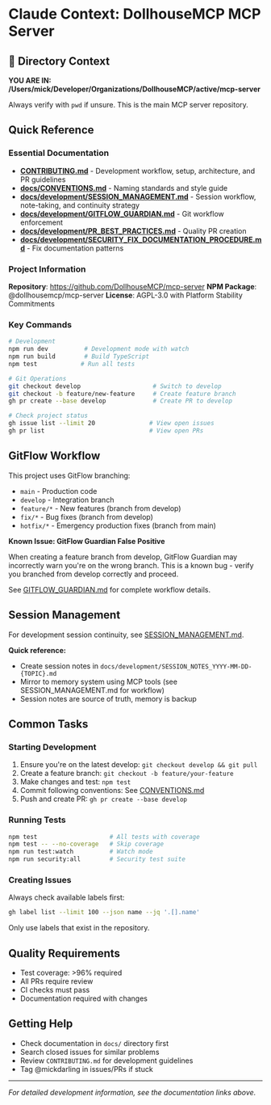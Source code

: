# Claude Context: DollhouseMCP MCP Server

## 🚨 Directory Context

**YOU ARE IN: /Users/mick/Developer/Organizations/DollhouseMCP/active/mcp-server**

Always verify with `pwd` if unsure. This is the main MCP server repository.

## Quick Reference

### Essential Documentation

- **[CONTRIBUTING.md](./CONTRIBUTING.md)** - Development workflow, setup, architecture, and PR guidelines
- **[docs/CONVENTIONS.md](./docs/CONVENTIONS.md)** - Naming standards and style guide
- **[docs/development/SESSION_MANAGEMENT.md](./docs/development/SESSION_MANAGEMENT.md)** - Session workflow, note-taking, and continuity strategy
- **[docs/development/GITFLOW_GUARDIAN.md](./docs/development/GITFLOW_GUARDIAN.md)** - Git workflow enforcement
- **[docs/development/PR_BEST_PRACTICES.md](./docs/development/PR_BEST_PRACTICES.md)** - Quality PR creation
- **[docs/development/SECURITY_FIX_DOCUMENTATION_PROCEDURE.md](./docs/development/SECURITY_FIX_DOCUMENTATION_PROCEDURE.md)** - Fix documentation patterns

### Project Information

**Repository**: <https://github.com/DollhouseMCP/mcp-server>
**NPM Package**: @dollhousemcp/mcp-server
**License**: AGPL-3.0 with Platform Stability Commitments

### Key Commands

```bash
# Development
npm run dev          # Development mode with watch
npm run build        # Build TypeScript
npm test            # Run all tests

# Git Operations
git checkout develop                    # Switch to develop
git checkout -b feature/new-feature     # Create feature branch
gh pr create --base develop             # Create PR to develop

# Check project status
gh issue list --limit 20               # View open issues
gh pr list                             # View open PRs
```

## GitFlow Workflow

This project uses GitFlow branching:

- `main` - Production code
- `develop` - Integration branch
- `feature/*` - New features (branch from develop)
- `fix/*` - Bug fixes (branch from develop)
- `hotfix/*` - Emergency production fixes (branch from main)

**Known Issue: GitFlow Guardian False Positive**

When creating a feature branch from develop, GitFlow Guardian may incorrectly warn you're on the wrong branch. This is a known bug - verify you branched from develop correctly and proceed.

See [GITFLOW_GUARDIAN.md](./docs/development/GITFLOW_GUARDIAN.md) for complete workflow details.

## Session Management

For development session continuity, see [SESSION_MANAGEMENT.md](./docs/development/SESSION_MANAGEMENT.md).

**Quick reference:**

- Create session notes in `docs/development/SESSION_NOTES_YYYY-MM-DD-{TOPIC}.md`
- Mirror to memory system using MCP tools (see SESSION_MANAGEMENT.md for workflow)
- Session notes are source of truth, memory is backup

## Common Tasks

### Starting Development

1. Ensure you're on the latest develop: `git checkout develop && git pull`
2. Create a feature branch: `git checkout -b feature/your-feature`
3. Make changes and test: `npm test`
4. Commit following conventions: See [CONVENTIONS.md](./docs/CONVENTIONS.md)
5. Push and create PR: `gh pr create --base develop`

### Running Tests

```bash
npm test                    # All tests with coverage
npm test -- --no-coverage   # Skip coverage
npm run test:watch          # Watch mode
npm run security:all        # Security test suite
```

### Creating Issues

Always check available labels first:

```bash
gh label list --limit 100 --json name --jq '.[].name'
```

Only use labels that exist in the repository.

## Quality Requirements

- Test coverage: >96% required
- All PRs require review
- CI checks must pass
- Documentation required with changes

## Getting Help

- Check documentation in `docs/` directory first
- Search closed issues for similar problems
- Review `CONTRIBUTING.md` for development guidelines
- Tag @mickdarling in issues/PRs if stuck

---

*For detailed development information, see the documentation links above.*
